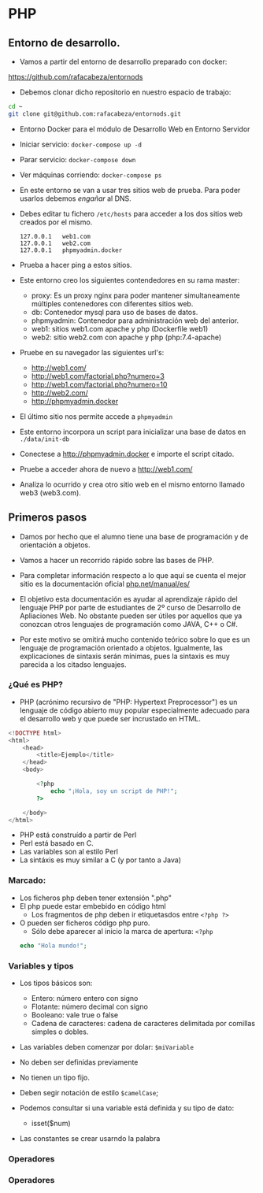 # PHP


## Entorno de desarrollo.

- Vamos a partir del entorno de desarrollo preparado con docker:

https://github.com/rafacabeza/entornods

- Debemos clonar dicho repositorio en nuestro espacio de trabajo:

```bash
cd ~
git clone git@github.com:rafacabeza/entornods.git
```


- Entorno Docker para el módulo de Desarrollo Web en Entorno Servidor
- Iniciar servicio:
    `docker-compose up -d`
- Parar servicio:
    `docker-compose down`
- Ver máquinas corriendo:
    `docker-compose ps`


- En este entorno se van a usar tres sitios web de prueba. Para poder usarlos debemos *engañar* al DNS.
- Debes editar tu fichero `/etc/hosts` para acceder a los dos sitios web creados por el mismo.

    ```
    127.0.0.1	web1.com
    127.0.0.1	web2.com 
    127.0.0.1	phpmyadmin.docker
    ```

- Prueba a hacer ping a estos sitios. 


- Este entorno creo los siguientes contendedores en su rama master:
    - proxy: Es un proxy nginx para poder mantener simultaneamente múltiples contenedores con diferentes sitios web.
    - db: Contenedor mysql para uso de bases de datos.
    - phpmyadmin: Contenedor para administración web del anterior.
    - web1: sitios web1.com apache y php (Dockerfile web1)
    - web2: sitio web2.com con apache y php (php:7.4-apache)


- Pruebe en su navegador las siguientes url's:

    - http://web1.com/ 
    - http://web1.com/factorial.php?numero=3
    - http://web1.com/factorial.php?numero=10
    - http://web2.com/
    - http://phpmyadmin.docker


- El último sitio nos permite accede a `phpmyadmin`
- Este entorno incorpora un script para inicializar una base de datos en `./data/init-db`
- Conectese a http://phpmyadmin.docker e importe el script citado.
- Pruebe a acceder ahora de nuevo a http://web1.com/ 
- Analiza lo ocurrido y crea otro sitio web en el mismo entorno llamado web3 (web3.com).



## Primeros pasos

- Damos por hecho que el alumno tiene una base de programación y de orientación a objetos.
- Vamos a hacer un recorrido rápido sobre las bases de PHP.
- Para completar información respecto a lo que aquí se cuenta el mejor sitio
    es la documentación oficial  <a href="http://php.net/manual/es/"> php.net/manual/es/ </a>


- El objetivo esta documentación es ayudar al aprendizaje rápido del lenguaje 
PHP por parte de estudiantes de 2º curso de Desarrollo de Apliaciones Web. 
No obstante pueden ser útiles por aquellos que ya conozcan otros lenguajes 
de programación como JAVA, C++ o C#.
- Por este motivo se omitirá mucho contenido teórico sobre lo que es un 
lenguaje de programación orientado a objetos.
Igualmente, las explicaciones de sintaxis serán mínimas, pues la sintaxis es
muy parecida a los citadso lenguajes.


### ¿Qué es PHP?

- PHP (acrónimo recursivo de "PHP: Hypertext Preprocessor") es un lenguaje de código abierto muy popular especialmente adecuado para el desarrollo web y que puede ser incrustado en HTML. 

```php
<!DOCTYPE html>
<html>
    <head>
        <title>Ejemplo</title>
    </head>
    <body>

        <?php
            echo "¡Hola, soy un script de PHP!";
        ?>

    </body>
</html>
```


- PHP está construído a partir de Perl
- Perl está basado en C.
- Las variables son al estilo Perl
- La sintáxis es muy similar a C (y por tanto a Java)


### Marcado:

- Los ficheros php deben tener extensión ".php"
- El php puede estar embebido en código html
    - Los fragmentos de php deben ir etiquetasdos entre `<?php ?>`
- O pueden ser ficheros código php puro.
    - Sólo debe aparecer al inicio la marca de apertura: `<?php`
    ```php
    echo "Hola mundo!";
    ```


### Variables y tipos

- Los tipos básicos son:
    - Entero: número entero con signo
    - Flotante: número decimal con signo
    - Booleano: vale true o false
    - Cadena de caracteres: cadena de caracteres delimitada por comillas simples o dobles.


- Las variables deben comenzar por dolar: `$miVariable`
- No deben ser definidas previamente
- No tienen un tipo fijo.
- Deben segir notación de estilo `$camelCase`;
- Podemos consultar si una variable está definida y su tipo de dato:
    - isset($num)


- Las constantes se crear usarndo la palabra


### Operadores


### Operadores

